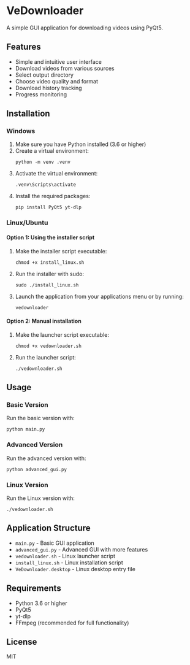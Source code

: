 # VeDownloader

A simple GUI application for downloading videos using PyQt5.

## Features

- Simple and intuitive user interface
- Download videos from various sources
- Select output directory
- Choose video quality and format
- Download history tracking
- Progress monitoring

## Installation

### Windows

1. Make sure you have Python installed (3.6 or higher)
2. Create a virtual environment:
   ```
   python -m venv .venv
   ```
3. Activate the virtual environment:
   ```
   .venv\Scripts\activate
   ```
4. Install the required packages:
   ```
   pip install PyQt5 yt-dlp
   ```

### Linux/Ubuntu

#### Option 1: Using the installer script

1. Make the installer script executable:
   ```
   chmod +x install_linux.sh
   ```
2. Run the installer with sudo:
   ```
   sudo ./install_linux.sh
   ```
3. Launch the application from your applications menu or by running:
   ```
   vedownloader
   ```

#### Option 2: Manual installation

1. Make the launcher script executable:
   ```
   chmod +x vedownloader.sh
   ```
2. Run the launcher script:
   ```
   ./vedownloader.sh
   ```

## Usage

### Basic Version

Run the basic version with:
```
python main.py
```

### Advanced Version

Run the advanced version with:
```
python advanced_gui.py
```

### Linux Version

Run the Linux version with:
```
./vedownloader.sh
```

## Application Structure

- `main.py` - Basic GUI application
- `advanced_gui.py` - Advanced GUI with more features
- `vedownloader.sh` - Linux launcher script
- `install_linux.sh` - Linux installation script
- `VeDownloader.desktop` - Linux desktop entry file

## Requirements

- Python 3.6 or higher
- PyQt5
- yt-dlp
- FFmpeg (recommended for full functionality)

## License

MIT
